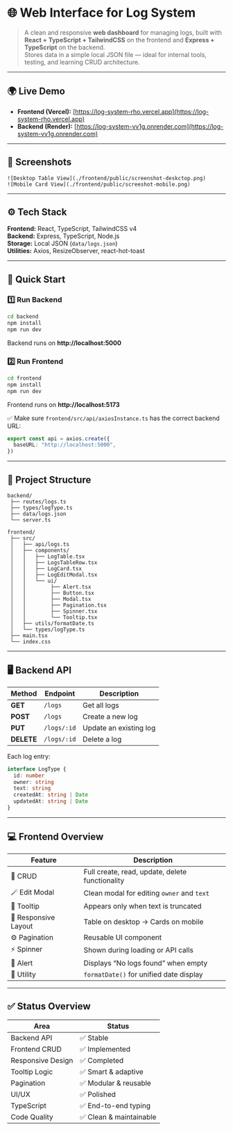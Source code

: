 # 🌐 Web Interface for Log System

> A clean and responsive **web dashboard** for managing logs, built with  
> **React + TypeScript + TailwindCSS** on the frontend and **Express + TypeScript** on the backend.  
> Stores data in a simple local JSON file — ideal for internal tools, testing, and learning CRUD architecture.

---

## 🌍 Live Demo

- **Frontend (Vercel):** [https://log-system-rho.vercel.app](https://log-system-rho.vercel.app)
- **Backend (Render):** [https://log-system-vv1g.onrender.com](https://log-system-vv1g.onrender.com)

---

## 📸 Screenshots   

```
![Desktop Table View](./frontend/public/screenshot-deskctop.png)
![Mobile Card View](./frontend/public/screeshot-mobile.png)
```

---

## ⚙️ Tech Stack

**Frontend:** React, TypeScript, TailwindCSS v4  
**Backend:** Express, TypeScript, Node.js  
**Storage:** Local JSON (`data/logs.json`)  
**Utilities:** Axios, ResizeObserver, react-hot-toast  

---

## 🚀 Quick Start

### 1️⃣ Run Backend
```bash
cd backend
npm install
npm run dev
```
Backend runs on **http://localhost:5000**

### 2️⃣ Run Frontend
```bash
cd frontend
npm install
npm run dev
```
Frontend runs on **http://localhost:5173**

✅ Make sure `frontend/src/api/axiosInstance.ts` has the correct backend URL:
```ts
export const api = axios.create({
  baseURL: "http://localhost:5000",
})
```

---

## 📂 Project Structure

```
backend/
 ├── routes/logs.ts
 ├── types/logType.ts
 ├── data/logs.json
 └── server.ts

frontend/
 ├── src/
 │   ├── api/logs.ts
 │   ├── components/
 │   │   ├── LogTable.tsx
 │   │   ├── LogsTableRow.tsx
 │   │   ├── LogCard.tsx
 │   │   ├── LogEditModal.tsx
 │   │   └── ui/
 │   │        ├── Alert.tsx
 │   │        ├── Button.tsx
 │   │        ├── Modal.tsx
 │   │        ├── Pagination.tsx
 │   │        ├── Spinner.tsx
 │   │        └── Tooltip.tsx
 │   ├── utils/formatDate.ts
 │   └── types/logType.ts
 ├── main.tsx
 └── index.css
```

---

## 🖥️ Backend API

| Method | Endpoint | Description |
|--------|-----------|-------------|
| **GET** | `/logs` | Get all logs |
| **POST** | `/logs` | Create a new log |
| **PUT** | `/logs/:id` | Update an existing log |
| **DELETE** | `/logs/:id` | Delete a log |

Each log entry:
```ts
interface LogType {
  id: number
  owner: string
  text: string
  createdAt: string | Date
  updatedAt: string | Date
}
```

---

## 💻 Frontend Overview

| Feature | Description |
|----------|-------------|
| 🧱 CRUD | Full create, read, update, delete functionality |
| 🪄 Edit Modal | Clean modal for editing `owner` and `text` |
| 💬 Tooltip | Appears only when text is truncated |
| 📱 Responsive Layout | Table on desktop → Cards on mobile |
| ⚙️ Pagination | Reusable UI component |
| ⚡ Spinner | Shown during loading or API calls |
| 🚨 Alert | Displays “No logs found” when empty |
| 🧠 Utility | `formatDate()` for unified date display |

---


## ✅ Status Overview

| Area | Status |
|------|--------|
| Backend API | ✅ Stable |
| Frontend CRUD | ✅ Implemented |
| Responsive Design | ✅ Completed |
| Tooltip Logic | ✅ Smart & adaptive |
| Pagination | ✅ Modular & reusable |
| UI/UX | ✅ Polished |
| TypeScript | ✅ End-to-end typing |
| Code Quality | ✅ Clean & maintainable |
